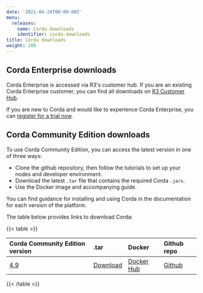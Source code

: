 ```yaml
---
date: '2021-04-24T00:00:00Z'
menu:
  releases:
    name: Corda downloads
    identifier: corda-downloads
title: Corda downloads
weight: 200
---
```


## Corda Enterprise downloads

Corda Enterprise is accessed via R3's customer hub. If you are an existing Corda Enterprise customer, you can find all downloads on [R3 Customer Hub](https://customerhub.r3.com/s/).

If you are new to Corda and would like to experience Corda Enterprise, you can [register for a trial now](https://www.corda.net/get-corda/).


## Corda Community Edition downloads

To use Corda Community Edition, you can access the latest version in one of three ways:

* Clone the github repository, then follow the tutorials to set up your nodes and developer environment.
* Download the latest `.tar` file that contains the required Corda `.jars`.
* Use the Docker image and accompanying guide.

You can find guidance for installing and using Corda in the documentation for each version of the platform.

The table below provides links to download Corda:

{{< table >}}

| Corda Community Edition version | .tar    | Docker | Github repo |
| :------------- | :------------- | :------------- | :------------- |
|[4.9](/en/platform/corda/4.9/community.html) | [Download](https://download.corda.net/corda-community-edition/4.9/community-4.9.tar) | [Docker Hub](https://hub.docker.com/repository/docker/corda/community)  | [Github](https://github.com/corda/corda)  |

{{< /table >}}
